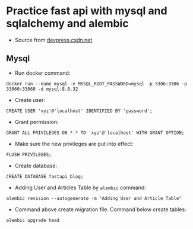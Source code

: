 # Practice fast api with mysql and sqlalchemy and alembic

- Source from [devpress.csdn.net](https://devpress.csdn.net/python/62f5096cc6770329307fb178.html)


## Mysql

- Run docker command:

```
docker run --name mysql -e MYSQL_ROOT_PASSWORD=mysql -p 3306:3306 -p 33060:33060 -d mysql:8.0.32
```

- Create user:

```
CREATE USER 'xyz'@'localhost' IDENTIFIED BY 'password';
```

- Grant permission:

```
GRANT ALL PRIVILEGES ON *.* TO 'xyz'@'localhost' WITH GRANT OPTION;
```

- Make sure the new privileges are put into effect:

```
FLUSH PRIVILEGES;
```


- Create database:

```
CREATE DATABASE fastapi_blog;
```


- Adding User and Articles Table by `alembic` command:

```
alembic revision --autogenerate -m "Adding User and Article Table"
```

- Command above create migration file. Command below create tables:

```
alembic upgrade head
```
